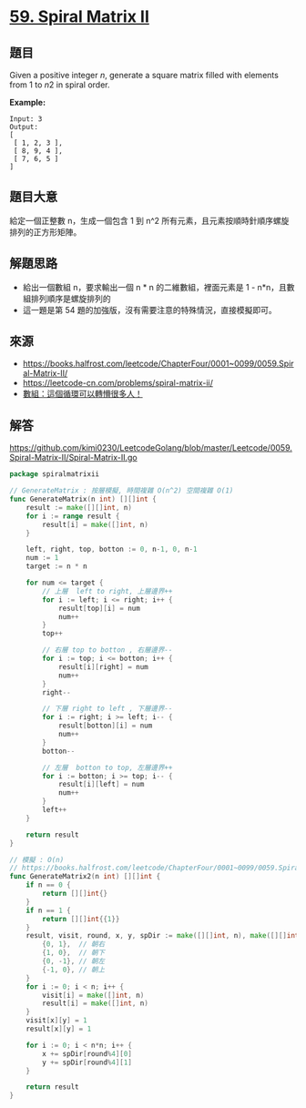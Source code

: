 # [59. Spiral Matrix II](https://leetcode.com/problems/spiral-matrix-ii/)


## 題目

Given a positive integer *n*, generate a square matrix filled with elements from 1 to *n*2 in spiral order.

**Example:**


    Input: 3
    Output:
    [
     [ 1, 2, 3 ],
     [ 8, 9, 4 ],
     [ 7, 6, 5 ]
    ]


## 題目大意

給定一個正整數 n，生成一個包含 1 到 n^2 所有元素，且元素按順時針順序螺旋排列的正方形矩陣。


## 解題思路

- 給出一個數組 n，要求輸出一個 n * n 的二維數組，裡面元素是 1 - n*n，且數組排列順序是螺旋排列的
- 這一題是第 54 題的加強版，沒有需要注意的特殊情況，直接模擬即可。

## 來源
* https://books.halfrost.com/leetcode/ChapterFour/0001~0099/0059.Spiral-Matrix-II/
* https://leetcode-cn.com/problems/spiral-matrix-ii/
* [數組：這個循環可以轉懵很多人！](https://mp.weixin.qq.com/s/KTPhaeqxbMK9CxHUUgFDmg)

## 解答
https://github.com/kimi0230/LeetcodeGolang/blob/master/Leetcode/0059.Spiral-Matrix-II/Spiral-Matrix-II.go

```go
package spiralmatrixii

// GenerateMatrix : 按層模擬, 時間複雜 O(n^2) 空間複雜 O(1)
func GenerateMatrix(n int) [][]int {
	result := make([][]int, n)
	for i := range result {
		result[i] = make([]int, n)
	}

	left, right, top, botton := 0, n-1, 0, n-1
	num := 1
	target := n * n

	for num <= target {
		// 上層  left to right, 上層邊界++
		for i := left; i <= right; i++ {
			result[top][i] = num
			num++
		}
		top++

		// 右層 top to botton , 右層邊界--
		for i := top; i <= botton; i++ {
			result[i][right] = num
			num++
		}
		right--

		// 下層 right to left , 下層邊界--
		for i := right; i >= left; i-- {
			result[botton][i] = num
			num++
		}
		botton--

		// 左層  botton to top, 左層邊界++
		for i := botton; i >= top; i-- {
			result[i][left] = num
			num++
		}
		left++
	}

	return result
}

// 模擬 : O(n)
// https://books.halfrost.com/leetcode/ChapterFour/0001~0099/0059.Spiral-Matrix-II/
func GenerateMatrix2(n int) [][]int {
	if n == 0 {
		return [][]int{}
	}
	if n == 1 {
		return [][]int{{1}}
	}
	result, visit, round, x, y, spDir := make([][]int, n), make([][]int, n), 0, 0, 0, [][]int{
		{0, 1},  // 朝右
		{1, 0},  // 朝下
		{0, -1}, // 朝左
		{-1, 0}, // 朝上
	}
	for i := 0; i < n; i++ {
		visit[i] = make([]int, n)
		result[i] = make([]int, n)
	}
	visit[x][y] = 1
	result[x][y] = 1

	for i := 0; i < n*n; i++ {
		x += spDir[round%4][0]
		y += spDir[round%4][1]
	}

	return result
}
```